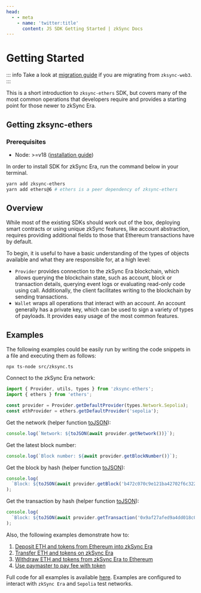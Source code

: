 ```yaml
---
head:
  - - meta
    - name: 'twitter:title'
      content: JS SDK Getting Started | zkSync Docs
---
```


# Getting Started

::: info Take a look at [migration guide](migration.md) if you are migrating from `zksync-web3`. :::

This is a short introduction to `zksync-ethers` SDK, but covers many of the most common operations that developers
require and provides a starting point for those newer to zkSync Era.

## Getting zksync-ethers

### Prerequisites

- Node: >=v18 ([installation guide](https://nodejs.org/en/download/package-manager))

In order to install SDK for zkSync Era, run the command below in your terminal.

```bash
yarn add zksync-ethers
yarn add ethers@6 # ethers is a peer dependency of zksync-ethers
```

## Overview

While most of the existing SDKs should work out of the box, deploying smart contracts or using unique zkSync features,
like account abstraction, requires providing additional fields to those that Ethereum transactions have by default.

To begin, it is useful to have a basic understanding of the types of objects available and what they are responsible
for, at a high level:

- `Provider` provides connection to the zkSync Era blockchain, which allows querying the blockchain state, such as
  account, block or transaction details, querying event logs or evaluating read-only code using call. Additionally, the
  client facilitates writing to the blockchain by sending transactions.
- `Wallet` wraps all operations that interact with an account. An account generally has a private key, which can be used
  to sign a variety of types of payloads. It provides easy usage of the most common features.

## Examples

The following examples could be easily run by writing the code snippets in a file and executing them as follows:

```shell
npx ts-node src/zksync.ts
```

Connect to the zkSync Era network:

```ts
import { Provider, utils, types } from 'zksync-ethers';
import { ethers } from 'ethers';

const provider = Provider.getDefaultProvider(types.Network.Sepolia);
const ethProvider = ethers.getDefaultProvider('sepolia');
```

Get the network (helper function [toJSON](./providers.md#tojson)):

```ts
console.log(`Network: ${toJSON(await provider.getNetwork())}`);
```

Get the latest block number:

```ts
console.log(`Block number: ${await provider.getBlockNumber()}`);
```

Get the block by hash (helper function [toJSON](./providers.md#tojson)):

```ts
console.log(
  `Block: ${toJSON(await provider.getBlock('b472c070c9e121ba42702f6c322b7b266e287a4d8b5fa426ed265b105430c397', true))}`
);
```

Get the transaction by hash (helper function [toJSON](./providers.md#tojson)):

```ts
console.log(
  `Block: ${toJSON(await provider.getTransaction('0x9af27afed9a4dd018c0625ea1368afb8ba08e4cfb69b3e76dfb8521c8a87ecfc'))}`
);
```

Also, the following examples demonstrate how to:

1. [Deposit ETH and tokens from Ethereum into zkSync Era](https://github.com/zksync-sdk/zksync2-examples/blob/main/js/src/01_deposit.ts)
2. [Transfer ETH and tokens on zkSync Era](https://github.com/zksync-sdk/zksync2-examples/blob/main/js/src/02_transfer.ts)
3. [Withdraw ETH and tokens from zkSync Era to Ethereum](https://github.com/zksync-sdk/zksync2-examples/blob/main/js/src/04_withdraw.ts)
4. [Use paymaster to pay fee with token](https://github.com/zksync-sdk/zksync2-examples/blob/main/js/src/22_use_paymaster.ts)

Full code for all examples is available [here](https://github.com/zksync-sdk/zksync2-examples/tree/main/js/src).
Examples are configured to interact with `zkSync Era` and `Sepolia` test networks.
